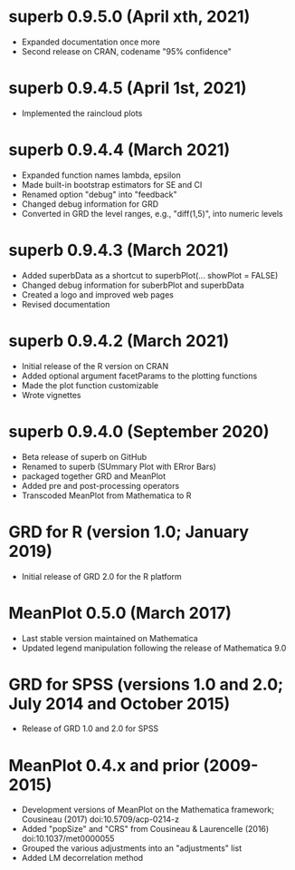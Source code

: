 # superb 0.9.5.0 (April xth, 2021)

* Expanded documentation once more
* Second release on CRAN, codename "95% confidence"

# superb 0.9.4.5 (April 1st, 2021)

* Implemented the raincloud plots

# superb 0.9.4.4 (March 2021)

* Expanded function names lambda, epsilon
* Made built-in bootstrap estimators for SE and CI
* Renamed option "debug" into "feedback"
* Changed debug information for GRD
* Converted in GRD the level ranges, e.g., "diff(1,5)", into numeric levels

# superb 0.9.4.3 (March 2021)

* Added superbData as a shortcut to superbPlot(... showPlot = FALSE)
* Changed debug information for suberbPlot and superbData
* Created a logo and improved web pages
* Revised documentation

# superb 0.9.4.2 (March 2021)

* Initial release of the R version on CRAN
* Added optional argument facetParams to the plotting functions
* Made the plot function customizable
* Wrote vignettes

# superb 0.9.4.0 (September 2020)

* Beta release of superb on GitHub
* Renamed to superb (SUmmary Plot with ERror Bars)
* packaged together GRD and MeanPlot
* Added pre and post-processing operators
* Transcoded MeanPlot from Mathematica to R

# GRD for R (version 1.0; January 2019)

* Initial release of GRD 2.0 for the R platform

# MeanPlot 0.5.0 (March 2017)

* Last stable version maintained on Mathematica
* Updated legend manipulation following the release of Mathematica 9.0

# GRD for SPSS (versions 1.0 and 2.0; July 2014 and October 2015)

* Release of GRD 1.0 and 2.0 for SPSS

# MeanPlot 0.4.x and prior (2009-2015)

* Development versions of MeanPlot on the Mathematica framework; Cousineau (2017) doi:10.5709/acp-0214-z
* Added "popSize" and "CRS" from Cousineau & Laurencelle (2016) doi:10.1037/met0000055
* Grouped the various adjustments into an "adjustments" list
* Added LM decorrelation method

